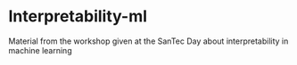 # Interpretability-ml
Material from the workshop given at the SanTec Day about interpretability in machine learning
